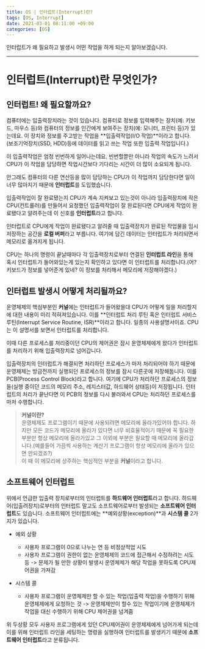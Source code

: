 ```yaml
---
title: OS | 인터럽트(Interrupt)란?
tags: [OS, Interrupt]
date: 2021-03-01 08:11:00 +09:00
categories: [OS]
---
```


인터럽트가 왜 필요하고 발생시 어떤 작업을 하게 되는지 알아보겠습니다.

<!--more-->
---



#  인터럽트(Interrupt)란 무엇인가?

## 인터럽트! 왜 필요할까요?

컴퓨터에는 입출력장치라는 것이 있습니다. 컴퓨터로 정보를 입력해주는 장치(예: 키보드, 마우스 등)와 컴퓨터의 정보를 인간에게 보여주는 장치(예: 모니터, 프린터 등)가 있는데요. 이 장치와 정보를 주고받는 작업을 **입출력작업(I/O 작업)**이라고 합니다.
(보조기억장치(SSD, HDD)등에 데이터를 읽고 쓰는 작업 또한 입출력 작업입니다.)

이 입출력작업은 엄청 빈번하게 일어나는데요. 빈번할뿐만 아니라 작업의 속도가 느려서 CPU가 이 작업을 담당하면 작업시간보다 기다리는 시간이 더 많이 소요되게 됩니다.

안그래도 컴퓨터의 다른 연산등을 많이 담당하는 CPU가 이 작업까지 담당한다면 일이 너무 많아지기 때문에 **인터럽트**를 도입했습니다.

입출력작업이 잘 완료됐는지 CPU가 계속 지켜보고 있는것이 아니라 입출력장치에 작은 CPU(컨트롤러)를 만들어서 요청했던 입출력작업이 잘 완료된다면 CPU에게 작업이 완료됐다고 알려주는데 이 신호를 **인터럽트**라고 합니다.

인터럽트로 CPU에게 작업이 완료됐다고 알려줄 때 입출력장치가 완료된 작업물을 임시 저장하는 공간을 **로컬 버퍼**라고 부릅니다. 여기에 담긴 데이터는 인터럽트가 처리되면서 메모리로 옮겨지게 됩니다.

CPU는 하나의 명령이 끝날때마다 각 입출력장치로부터 연결된 **인터럽트 라인**을 통해 혹시 인터럽트가 들어와있는게 있는지 확인하고 있다면 이 인터럽트를 처리합니다.(어? 키보드가 정보를 넣어준게 있네? 이 정보를 처리해서 메모리에 저장해야겠다.)

## 인터럽트 발생시 어떻게 처리될까요?

운영체제의 핵심부분인 **커널**에는 인터럽트가 들어왔을대 CPU가 어떻게 일을 처리할지에 대한 내용이 미리 적혀져있습니다. 이를 **인터럽트 처리 루틴 혹은 인터럽트 서비스 루틴(Interrupt Service Routine, ISR)**이라고 합니다. 일종의 사용설명서이죠. CPU는 이 설명서를 보면서 인터럽트를 처리합니다.

이때 다른 프로세스를 처리중이던 CPU의 제어권은 잠시 운영체제에게 왔다가 인터럽트를 처리하기 위해 입출력장치로 넘어갑니다.

입출력장치의 인터럽트가 해결되면 처리하던 프로세스가 마저 처리되어야 하기 때문에 운영체제는 방금전까지 실행되던 프로세스의 정보를 잠시 다른곳에 저장해둡니다. 이를 PCB(Process Control Block)라고 합니다.
여기에 CPU가 처리하던 프로세스의 정보들(실행 중이던 코드의 메모리 주소, 레지스터값, 하드웨어 상태등)이 저장됩니다.
인터럽트의 처리가 끝난다면 이 PCB의 정보를 다시 불러와서 CPU는 처리하던 프로세스를 마저 수행합니다.

>**커널이란?**  
운영체제도 프로그램이기 때문에 사용되려면 메모리에 올라가있어야 합니다. 하지만 모든 코드가 메모리에 올라가 있다면 너무 비효율적이기 때문에 꼭 필요한 부분만 항상 메모리에 올라가있고 그 이외에 부분은 필요할 때 메모리에 올라갑니다.(예를들어 가끔씩 사용하는 계산기 프로그램이 항상 메모리에 올라가 있으면 안되겠죠?)   
이 때 이 메모리에 상주하는 핵심적인 부분을 **커널**이라고 합니다.


## 소프트웨어 인터럽트

위에서 언급한 입출력 장치로부터의 인터럽트를 **하드웨어 인터럽트**라고 합니다.
하드웨어(입출려장치)로부터의 인터럽트 말고도 소프트웨어로부터 발생되는 **소프트웨어 인터럽트**도 있습니다.
소프트웨어 인터럽트에는 **예외상황(exception)**과 **시스템 콜** 2가지가 있습니다.

- 예외 상황
  - 사용자 프로그램이 0으로 나누는 연 등 비정상적업 시도
  - 사용자 프로그램이 권한이 없는 운영체제의 코드에 접근해서 수정하려는 시도 등
-> 문제가 될 만한 상황이 발생시 운영체제가 해당 작업을 못하도록 CPU제어권을 가져감

- 시스템 콜
  - 사용자 프로그램이 운영체제만 할 수 있는 작업(입출력 작업)을 수행하기 위해 운영체제에게 요청하는 것
-> 운영체제만이 할수 있는 작업이기에 운영체제가 작업을 대신 수행하기 위해 CPU 제어권을 넘겨줌

위 두상황 모두 사용자 프로그램에게 있던 CPU제어권이 운영체제에게 넘어가게 되는데 이를 위해 인터럽트 라인을 세팅하는 명령을 실행하여 인터럽트를 발생키기 때문에 **소프트웨어 인터럽트**라고 분류됩니다.
